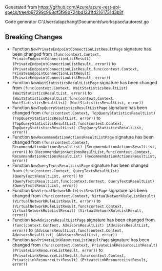
Generated from https://github.com/Azure/azure-rest-api-specs/tree/b97299c968df5f99b724bd1231fd2161731d3b8f

Code generator C:\Users\dapzhang\Documents\workspace\autorest.go

## Breaking Changes

- Function `NewPrivateEndpointConnectionListResultPage` signature has been changed from `(func(context.Context, PrivateEndpointConnectionListResult) (PrivateEndpointConnectionListResult, error))` to `(PrivateEndpointConnectionListResult,func(context.Context, PrivateEndpointConnectionListResult) (PrivateEndpointConnectionListResult, error))`
- Function `NewWaitStatisticsResultListPage` signature has been changed from `(func(context.Context, WaitStatisticsResultList) (WaitStatisticsResultList, error))` to `(WaitStatisticsResultList,func(context.Context, WaitStatisticsResultList) (WaitStatisticsResultList, error))`
- Function `NewTopQueryStatisticsResultListPage` signature has been changed from `(func(context.Context, TopQueryStatisticsResultList) (TopQueryStatisticsResultList, error))` to `(TopQueryStatisticsResultList,func(context.Context, TopQueryStatisticsResultList) (TopQueryStatisticsResultList, error))`
- Function `NewRecommendationActionsResultListPage` signature has been changed from `(func(context.Context, RecommendationActionsResultList) (RecommendationActionsResultList, error))` to `(RecommendationActionsResultList,func(context.Context, RecommendationActionsResultList) (RecommendationActionsResultList, error))`
- Function `NewQueryTextsResultListPage` signature has been changed from `(func(context.Context, QueryTextsResultList) (QueryTextsResultList, error))` to `(QueryTextsResultList,func(context.Context, QueryTextsResultList) (QueryTextsResultList, error))`
- Function `NewVirtualNetworkRuleListResultPage` signature has been changed from `(func(context.Context, VirtualNetworkRuleListResult) (VirtualNetworkRuleListResult, error))` to `(VirtualNetworkRuleListResult,func(context.Context, VirtualNetworkRuleListResult) (VirtualNetworkRuleListResult, error))`
- Function `NewAdvisorsResultListPage` signature has been changed from `(func(context.Context, AdvisorsResultList) (AdvisorsResultList, error))` to `(AdvisorsResultList,func(context.Context, AdvisorsResultList) (AdvisorsResultList, error))`
- Function `NewPrivateLinkResourceListResultPage` signature has been changed from `(func(context.Context, PrivateLinkResourceListResult) (PrivateLinkResourceListResult, error))` to `(PrivateLinkResourceListResult,func(context.Context, PrivateLinkResourceListResult) (PrivateLinkResourceListResult, error))`

